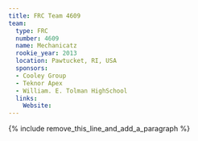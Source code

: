 ```yaml
---
title: FRC Team 4609
team:
  type: FRC
  number: 4609
  name: Mechanicatz
  rookie_year: 2013
  location: Pawtucket, RI, USA
  sponsors:
  - Cooley Group
  - Teknor Apex
  - William. E. Tolman HighSchool
  links:
    Website:
---
```


{% include remove_this_line_and_add_a_paragraph %}